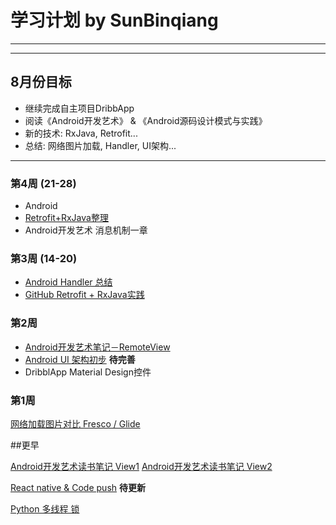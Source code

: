 # 学习计划 by SunBinqiang

---

---
## 8月份目标
- 继续完成自主项目DribbApp
- 阅读《Android开发艺术》 & 《Android源码设计模式与实践》
- 新的技术: RxJava, Retrofit...
- 总结: 网络图片加载, Handler, UI架构...

---

### 第4周 (21-28)
- Android  
- [Retrofit+RxJava整理](http://www.jianshu.com/p/cc19cc9f4a36)
- Android开发艺术 消息机制一章


### 第3周 (14-20)
- [Android Handler 总结](http://www.jianshu.com/p/76b44b1fabcc)
- [GitHub Retrofit + RxJava实践](https://github.com/binqiangsun/DribbblApp/commit/083f10ac112d1b7eab4c32da784e79eefb8756e4)


### 第2周
- [Android开发艺术笔记－RemoteView](http://www.jianshu.com/p/dcbfad01e762)
- [Android UI 架构初步](http://www.jianshu.com/p/d4ac282e6393)       **待完善**
- DribblApp Material Design控件

### 第1周
[网络加载图片对比 Fresco / Glide](http://www.jianshu.com/p/6729dc17586b)


##更早

[Android开发艺术读书笔记 View1](http://www.jianshu.com/p/34c37265dc2d)
[Android开发艺术读书笔记 View2](http://www.jianshu.com/p/d9458d9f4529)

[React native & Code push](http://www.jianshu.com/p/a5a239ed03c9)   **待更新**

[Python 多线程 锁](http://www.jianshu.com/p/fd7f79084e83)

